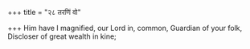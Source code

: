 +++
title = "२८ तरणिं वो"

+++
Him have I magnified, our Lord in, common, Guardian of your folk,  
     Discloser of great wealth in kine;
